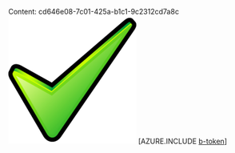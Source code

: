 Content: cd646e08-7c01-425a-b1c1-9c2312cd7a8c![image](e6c9069d-fd33-4088-bc47-99d7fb6843fa.png)
[AZURE.INCLUDE [b-token](9d6e2425-eb84-4db0-87ec-5d4c088c5c11.md)]
